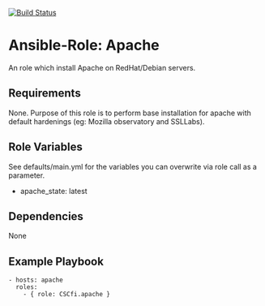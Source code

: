 [![Build Status](https://travis-ci.org/CSCfi/ansible-role-apache.svg?branch=master)](https://travis-ci.org/CSCfi/ansible-role-apache)

Ansible-Role: Apache
=========

An role which install Apache on RedHat/Debian servers.

Requirements
------------

None. Purpose of this role is to perform base installation for apache with default hardenings (eg: Mozilla observatory and SSLLabs).

Role Variables
--------------

See defaults/main.yml for the variables you can overwrite via role call as a parameter.

* apache_state: latest

Dependencies
------------

None

Example Playbook
----------------

    - hosts: apache
      roles:
        - { role: CSCfi.apache }



